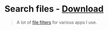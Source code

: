 # Search files - [Download](https://github.com/nikitavoloboev/small-workflows/blob/master/search-files/Search%20files.alfredworkflow?raw=true)
> A lot of [file filters](https://www.alfredapp.com/help/workflows/inputs/file-filter/) for various apps I use.
